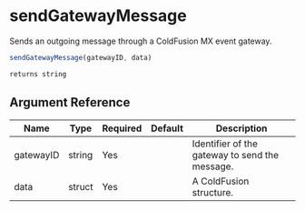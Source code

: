 # sendGatewayMessage

Sends an outgoing message through a ColdFusion MX event gateway.

```javascript
sendGatewayMessage(gatewayID, data)
```

```javascript
returns string
```

## Argument Reference

| Name | Type | Required | Default | Description |
| --- | --- | --- | --- | --- |
| gatewayID | string | Yes |  | Identifier of the gateway to send the message. |
| data | struct | Yes |  | A ColdFusion structure. |
